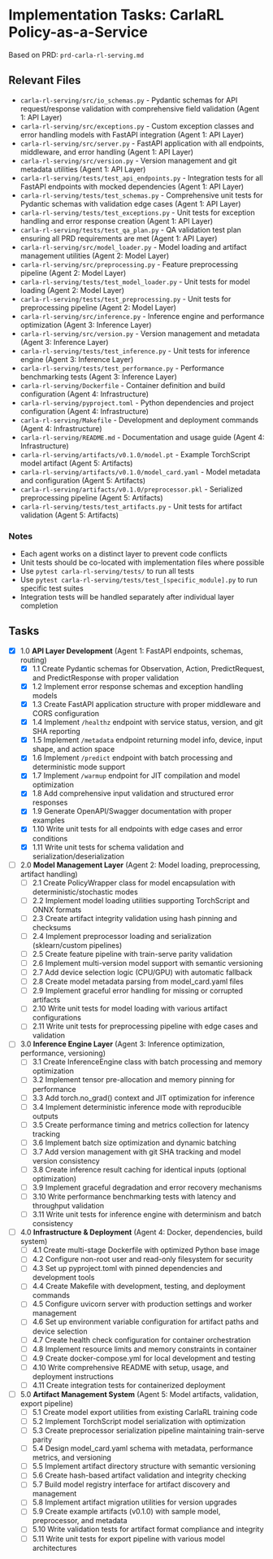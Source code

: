# Implementation Tasks: CarlaRL Policy-as-a-Service

Based on PRD: `prd-carla-rl-serving.md`

## Relevant Files

- `carla-rl-serving/src/io_schemas.py` - Pydantic schemas for API request/response validation with comprehensive field validation (Agent 1: API Layer)
- `carla-rl-serving/src/exceptions.py` - Custom exception classes and error handling models with FastAPI integration (Agent 1: API Layer)
- `carla-rl-serving/src/server.py` - FastAPI application with all endpoints, middleware, and error handling (Agent 1: API Layer)
- `carla-rl-serving/src/version.py` - Version management and git metadata utilities (Agent 1: API Layer)
- `carla-rl-serving/tests/test_api_endpoints.py` - Integration tests for all FastAPI endpoints with mocked dependencies (Agent 1: API Layer)
- `carla-rl-serving/tests/test_schemas.py` - Comprehensive unit tests for Pydantic schemas with validation edge cases (Agent 1: API Layer)
- `carla-rl-serving/tests/test_exceptions.py` - Unit tests for exception handling and error response creation (Agent 1: API Layer)
- `carla-rl-serving/tests/test_qa_plan.py` - QA validation test plan ensuring all PRD requirements are met (Agent 1: API Layer)
- `carla-rl-serving/src/model_loader.py` - Model loading and artifact management utilities (Agent 2: Model Layer)
- `carla-rl-serving/src/preprocessing.py` - Feature preprocessing pipeline (Agent 2: Model Layer)
- `carla-rl-serving/tests/test_model_loader.py` - Unit tests for model loading (Agent 2: Model Layer)
- `carla-rl-serving/tests/test_preprocessing.py` - Unit tests for preprocessing pipeline (Agent 2: Model Layer)
- `carla-rl-serving/src/inference.py` - Inference engine and performance optimization (Agent 3: Inference Layer)
- `carla-rl-serving/src/version.py` - Version management and metadata (Agent 3: Inference Layer)
- `carla-rl-serving/tests/test_inference.py` - Unit tests for inference engine (Agent 3: Inference Layer)
- `carla-rl-serving/tests/test_performance.py` - Performance benchmarking tests (Agent 3: Inference Layer)
- `carla-rl-serving/Dockerfile` - Container definition and build configuration (Agent 4: Infrastructure)
- `carla-rl-serving/pyproject.toml` - Python dependencies and project configuration (Agent 4: Infrastructure)
- `carla-rl-serving/Makefile` - Development and deployment commands (Agent 4: Infrastructure)
- `carla-rl-serving/README.md` - Documentation and usage guide (Agent 4: Infrastructure)
- `carla-rl-serving/artifacts/v0.1.0/model.pt` - Example TorchScript model artifact (Agent 5: Artifacts)
- `carla-rl-serving/artifacts/v0.1.0/model_card.yaml` - Model metadata and configuration (Agent 5: Artifacts)
- `carla-rl-serving/artifacts/v0.1.0/preprocessor.pkl` - Serialized preprocessing pipeline (Agent 5: Artifacts)
- `carla-rl-serving/tests/test_artifacts.py` - Unit tests for artifact validation (Agent 5: Artifacts)

### Notes

- Each agent works on a distinct layer to prevent code conflicts
- Unit tests should be co-located with implementation files where possible
- Use `pytest carla-rl-serving/tests/` to run all tests
- Use `pytest carla-rl-serving/tests/test_[specific_module].py` to run specific test suites
- Integration tests will be handled separately after individual layer completion

## Tasks

- [x] 1.0 **API Layer Development** (Agent 1: FastAPI endpoints, schemas, routing)
  - [x] 1.1 Create Pydantic schemas for Observation, Action, PredictRequest, and PredictResponse with proper validation
  - [x] 1.2 Implement error response schemas and exception handling models
  - [x] 1.3 Create FastAPI application structure with proper middleware and CORS configuration
  - [x] 1.4 Implement `/healthz` endpoint with service status, version, and git SHA reporting
  - [x] 1.5 Implement `/metadata` endpoint returning model info, device, input shape, and action space
  - [x] 1.6 Implement `/predict` endpoint with batch processing and deterministic mode support
  - [x] 1.7 Implement `/warmup` endpoint for JIT compilation and model optimization
  - [x] 1.8 Add comprehensive input validation and structured error responses
  - [x] 1.9 Generate OpenAPI/Swagger documentation with proper examples
  - [x] 1.10 Write unit tests for all endpoints with edge cases and error conditions
  - [x] 1.11 Write unit tests for schema validation and serialization/deserialization

- [ ] 2.0 **Model Management Layer** (Agent 2: Model loading, preprocessing, artifact handling)
  - [ ] 2.1 Create PolicyWrapper class for model encapsulation with deterministic/stochastic modes
  - [ ] 2.2 Implement model loading utilities supporting TorchScript and ONNX formats
  - [ ] 2.3 Create artifact integrity validation using hash pinning and checksums
  - [ ] 2.4 Implement preprocessor loading and serialization (sklearn/custom pipelines)
  - [ ] 2.5 Create feature pipeline with train-serve parity validation
  - [ ] 2.6 Implement multi-version model support with semantic versioning
  - [ ] 2.7 Add device selection logic (CPU/GPU) with automatic fallback
  - [ ] 2.8 Create model metadata parsing from model_card.yaml files
  - [ ] 2.9 Implement graceful error handling for missing or corrupted artifacts
  - [ ] 2.10 Write unit tests for model loading with various artifact configurations
  - [ ] 2.11 Write unit tests for preprocessing pipeline with edge cases and validation

- [ ] 3.0 **Inference Engine Layer** (Agent 3: Inference optimization, performance, versioning)
  - [ ] 3.1 Create InferenceEngine class with batch processing and memory optimization
  - [ ] 3.2 Implement tensor pre-allocation and memory pinning for performance
  - [ ] 3.3 Add torch.no_grad() context and JIT optimization for inference
  - [ ] 3.4 Implement deterministic inference mode with reproducible outputs
  - [ ] 3.5 Create performance timing and metrics collection for latency tracking
  - [ ] 3.6 Implement batch size optimization and dynamic batching
  - [ ] 3.7 Add version management with git SHA tracking and model version consistency
  - [ ] 3.8 Create inference result caching for identical inputs (optional optimization)
  - [ ] 3.9 Implement graceful degradation and error recovery mechanisms
  - [ ] 3.10 Write performance benchmarking tests with latency and throughput validation
  - [ ] 3.11 Write unit tests for inference engine with determinism and batch consistency

- [ ] 4.0 **Infrastructure & Deployment** (Agent 4: Docker, dependencies, build system)
  - [ ] 4.1 Create multi-stage Dockerfile with optimized Python base image
  - [ ] 4.2 Configure non-root user and read-only filesystem for security
  - [ ] 4.3 Set up pyproject.toml with pinned dependencies and development tools
  - [ ] 4.4 Create Makefile with development, testing, and deployment commands
  - [ ] 4.5 Configure uvicorn server with production settings and worker management
  - [ ] 4.6 Set up environment variable configuration for artifact paths and device selection
  - [ ] 4.7 Create health check configuration for container orchestration
  - [ ] 4.8 Implement resource limits and memory constraints in container
  - [ ] 4.9 Create docker-compose.yml for local development and testing
  - [ ] 4.10 Write comprehensive README with setup, usage, and deployment instructions
  - [ ] 4.11 Create integration tests for containerized deployment

- [ ] 5.0 **Artifact Management System** (Agent 5: Model artifacts, validation, export pipeline)
  - [ ] 5.1 Create model export utilities from existing CarlaRL training code
  - [ ] 5.2 Implement TorchScript model serialization with optimization
  - [ ] 5.3 Create preprocessor serialization pipeline maintaining train-serve parity
  - [ ] 5.4 Design model_card.yaml schema with metadata, performance metrics, and versioning
  - [ ] 5.5 Implement artifact directory structure with semantic versioning
  - [ ] 5.6 Create hash-based artifact validation and integrity checking
  - [ ] 5.7 Build model registry interface for artifact discovery and management
  - [ ] 5.8 Implement artifact migration utilities for version upgrades
  - [ ] 5.9 Create example artifacts (v0.1.0) with sample model, preprocessor, and metadata
  - [ ] 5.10 Write validation tests for artifact format compliance and integrity
  - [ ] 5.11 Write unit tests for export pipeline with various model architectures
